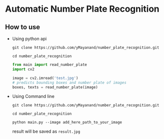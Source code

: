 # Automatic Number Plate Recognition

## How to use
* Using python api 
  
  `git clone https://github.com/yMayanand/number_plate_recognition.git`

  `cd number_plate_recognition`
  ```python
  from main import read_number_plate
  import cv2

  image = cv2.imread('test.jpg')
  # predicts bounding boxes and number plate of images
  boxes, texts = read_number_plate(image) 
  ```

* Using Command line
  
  `git clone https://github.com/yMayanand/number_plate_recognition.git`

  `cd number_plate_recognition`

  `python main.py --image add_here_path_to_your_image`

  result will be saved as `result.jpg`

  